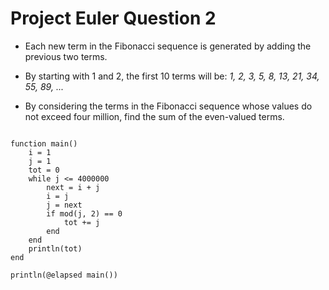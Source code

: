 Project Euler Question 2
========================

- Each new term in the Fibonacci sequence is generated by adding the previous two terms. 
- By starting with 1 and 2, the first 10 terms will be: *1, 2, 3, 5, 8, 13, 21, 34, 55, 89, ...*

- By considering the terms in the Fibonacci sequence whose values do not exceed four million, find the sum of the even-valued terms.


<pre><code>
function main()
    i = 1
    j = 1
    tot = 0
    while j <= 4000000
        next = i + j
        i = j
        j = next
        if mod(j, 2) == 0
            tot += j
        end
    end
    println(tot)
end

println(@elapsed main())
</code></pre>

